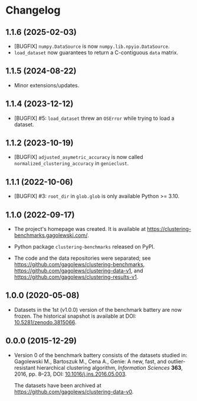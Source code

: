 # Changelog


## 1.1.6 (2025-02-03)

-   [BUGFIX] `numpy.DataSource` is now `numpy.lib.npyio.DataSource`.
-   `load_dataset` now guarantees to return a C-contiguous `data` matrix.


## 1.1.5 (2024-08-22)

-   Minor extensions/updates.


## 1.1.4 (2023-12-12)

-   [BUGFIX] #5: `load_dataset` threw an `OSError` while trying to load
    a dataset.


## 1.1.2 (2023-10-19)

-   [BUGFIX] `adjusted_asymetric_accuracy` is now called
    `normalized_clustering_accuracy` in `genieclust`.


## 1.1.1 (2022-10-06)

-   [BUGFIX] #3: `root_dir` in `glob.glob` is only available Python >= 3.10.


##  1.1.0 (2022-09-17)

-   The project's homepage was created. It is available at
    <https://clustering-benchmarks.gagolewski.com/>.

-   Python package `clustering-benchmarks` released on PyPI.

-   The code and the data repositories were separated; see
    <https://github.com/gagolews/clustering-benchmarks>,
    <https://github.com/gagolews/clustering-data-v1>, and
    <https://github.com/gagolews/clustering-results-v1>.


##  1.0.0 (2020-05-08)

-   Datasets in the 1st (v1.0.0) version of the benchmark
    battery are now frozen. The historical snapshot is available at
    DOI: [10.5281/zenodo.3815066](https://doi.org/10.5281/zenodo.3815066).


##  0.0.0 (2015-12-29)

-   Version 0 of the benchmark battery consists of the datasets
    studied in: Gagolewski M., Bartoszuk M., Cena A.,
    Genie: A new, fast, and outlier-resistant hierarchical
    clustering algorithm, *Information Sciences* **363**, 2016, pp. 8–23,
    DOI: [10.1016/j.ins.2016.05.003](https://doi.org/10.1016/j.ins.2016.05.003).

    The datasets have been archived at
    <https://github.com/gagolews/clustering-data-v0>.

